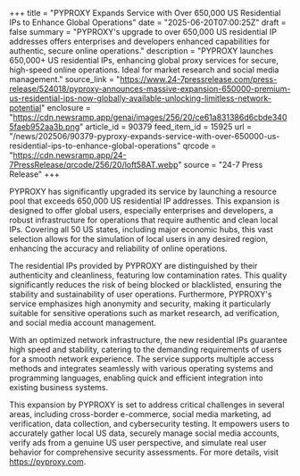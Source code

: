 +++
title = "PYPROXY Expands Service with Over 650,000 US Residential IPs to Enhance Global Operations"
date = "2025-06-20T07:00:25Z"
draft = false
summary = "PYPROXY's upgrade to over 650,000 US residential IP addresses offers enterprises and developers enhanced capabilities for authentic, secure online operations."
description = "PYPROXY launches 650,000+ US residential IPs, enhancing global proxy services for secure, high-speed online operations. Ideal for market research and social media management."
source_link = "https://www.24-7pressrelease.com/press-release/524018/pyproxy-announces-massive-expansion-650000-premium-us-residential-ips-now-globally-available-unlocking-limitless-network-potential"
enclosure = "https://cdn.newsramp.app/genai/images/256/20/ce61a831386d6cbde3405faeb952aa3b.png"
article_id = 90379
feed_item_id = 15925
url = "/news/202506/90379-pyproxy-expands-service-with-over-650000-us-residential-ips-to-enhance-global-operations"
qrcode = "https://cdn.newsramp.app/24-7PressRelease/qrcode/256/20/loft58AT.webp"
source = "24-7 Press Release"
+++

<p>PYPROXY has significantly upgraded its service by launching a resource pool that exceeds 650,000 US residential IP addresses. This expansion is designed to offer global users, especially enterprises and developers, a robust infrastructure for operations that require authentic and clean local IPs. Covering all 50 US states, including major economic hubs, this vast selection allows for the simulation of local users in any desired region, enhancing the accuracy and reliability of online operations.</p><p>The residential IPs provided by PYPROXY are distinguished by their authenticity and cleanliness, featuring low contamination rates. This quality significantly reduces the risk of being blocked or blacklisted, ensuring the stability and sustainability of user operations. Furthermore, PYPROXY's service emphasizes high anonymity and security, making it particularly suitable for sensitive operations such as market research, ad verification, and social media account management.</p><p>With an optimized network infrastructure, the new residential IPs guarantee high speed and stability, catering to the demanding requirements of users for a smooth network experience. The service supports multiple access methods and integrates seamlessly with various operating systems and programming languages, enabling quick and efficient integration into existing business systems.</p><p>This expansion by PYPROXY is set to address critical challenges in several areas, including cross-border e-commerce, social media marketing, ad verification, data collection, and cybersecurity testing. It empowers users to accurately gather local US data, securely manage social media accounts, verify ads from a genuine US user perspective, and simulate real user behavior for comprehensive security assessments. For more details, visit <a href='https://pyproxy.com' rel='nofollow' target='_blank'>https://pyproxy.com</a>.</p>